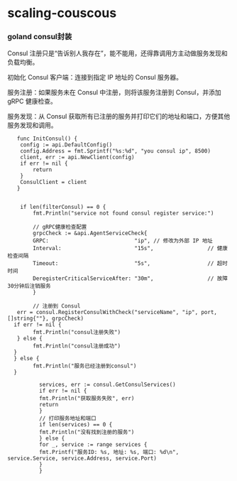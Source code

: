 # scaling-couscous

### goland consul封装

Consul 注册只是“告诉别人我存在”，能不能用，还得靠调用方主动做服务发现和负载均衡。

初始化 Consul 客户端：连接到指定 IP 地址的 Consul 服务器。

服务注册：如果服务未在 Consul 中注册，则将该服务注册到 Consul，并添加 gRPC 健康检查。

服务发现：从 Consul 获取所有已注册的服务并打印它们的地址和端口，方便其他服务发现和调用。



       func InitConsul() {
        config := api.DefaultConfig()
        config.Address = fmt.Sprintf("%s:%d", "you consul ip", 8500)
        client, err := api.NewClient(config)
        if err != nil {
            return
        }
        ConsulClient = client 
       }


        if len(filterConsul) == 0 {
            fmt.Println("service not found consul register service:")

            // gRPC健康检查配置
            grpcCheck := &api.AgentServiceCheck{
            GRPC:                           "ip", // 修改为外部 IP 地址
            Interval:                       "15s",                 // 健康检查间隔
            Timeout:                        "5s",                  // 超时时间
            DeregisterCriticalServiceAfter: "30m",                 // 故障30分钟后注销服务
            }

            // 注册到 Consul
       err = consul.RegisterConsulWithCheck("serviceName", "ip", port, []string{""}, grpcCheck)
      if err != nil {
            fmt.Println("consul注册失败")
       } else {
            fmt.Println("consul注册成功")
      }
      } else {
            fmt.Println("服务已经注册到consul")
      }

              services, err := consul.GetConsulServices()
              if err != nil {
              fmt.Println("获取服务失败", err)
              return
              }
              // 打印服务地址和端口
              if len(services) == 0 {
              fmt.Println("没有找到注册的服务")
              } else {
              for _, service := range services {
              fmt.Printf("服务ID: %s, 地址: %s, 端口: %d\n", service.Service, service.Address, service.Port)
              }
              }

